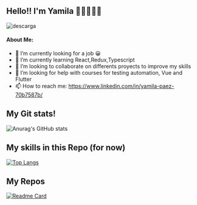 ## Hello!! I'm Yamila 👩‍💻👩‍💻👋 


![descarga](https://user-images.githubusercontent.com/64668681/129879693-9c748fda-514e-48b5-a4a3-8e58b939830e.png)

#### About Me:

- 🔭 I’m currently looking for a job 😀
- 🌱 I’m currently learning React,Redux,Typescript
- 👯 I’m looking to collaborate on differents proyects to improve my skills
- 🤔 I’m looking for help with courses for testing automation, Vue and Flutter
- 📫 How to reach me: https://www.linkedin.com/in/yamila-paez-70b7587b/

## My Git stats!
![Anurag's GitHub stats](https://github-readme-stats.vercel.app/api?username=Bellantra&show_icons=true&theme=solarized-light)

## My skills in this Repo (for now)
[![Top Langs](https://github-readme-stats.vercel.app/api/top-langs/?username=anuraghazra&layout=compact&theme=solarized-light)](https://github.com/Bellantra)

## My Repos 
[![Readme Card](https://github-readme-stats.vercel.app/api/pin/?username=Bellantra&repo=Weather-App-react&&border_radius=0px&theme=solarized-light)](https://github.com/Bellantra/Weather-App-react)


